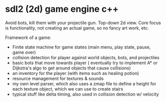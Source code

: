 # sdl2 (2d) game engine c++

Avoid bots, kill them with your projectile gun. Top-down 2d view.
Core focus is functionality, not creating an actual game, so no fancy art work, etc.

Framework of a game:
- Finite state machine for game states (main menu, play state, pause, game over)
- collision detection for player against world objects, bots, and projectiles
- basic bots that move towards player ( eventually try to implement A* or Dijkstra's algo to get around objects that cause collisions)
- an inventory for the player (with items such as healing potion)
- resource management for textures & sounds
- my own level parser, which also uses a zmap file to define a height for each texture object, which we can use to create stairs
- typical stuff like delta timing, also used in collision detection w/ velocity
